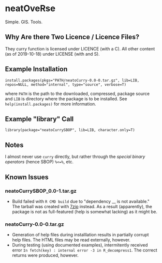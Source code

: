 # neatOveRse

Simple. GIS. Tools.

## Why Are there Two Licence / Licence Files?

They curry function is licensed under LICENCE (with a C). All other content (as of 2019-10-18) under LICENSE (with and S).

## Example Installation

    install.packages(pkgs="PATH/neatoCurry-0.0-0.tar.gz", lib=LIB, repos=NULL, method="internal", type="source", verbose=T)

where `PATH` is the path to the downloaded, compressed, package source and `LIB` is directory where the package is to be installed. See `help(install.packages)` for more information.

## Example "library" Call

    library(package="neatoCurrySBOP", lib=LIB, character.only=T)

## Notes

I almost never use `curry` directly, but rather through the _special binary operators_ (hence SBOP) `%<=%`, etc.

## Known Issues

### neatoCurrySBOP_0.0-1.tar.gz

- Build failed with `R CMD build` due to "dependency __ is not available." The tarball was created with [7zip](https://www.7-zip.org/) instead. As a result (apparently), the package is not as full-featured (help is somewhat lacking) as it might be.

### neatoCurry-0.0-0.tar.gz
- Generation of help files during installlation results in partially corrupt help files. The HTML files may be read externally, however.
- During testing (using documented examples), intermitently received error `In fetch(key) : internal error -3 in R_decompress1`. The correct returns were produced, however.

